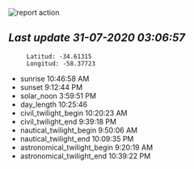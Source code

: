 ![report action](https://github.com/matiasz8/actions-for-reports/workflows/report%20action/badge.svg?branch=develop) 


## *****Last update 31-07-2020 03:06:57*****



		 Latitud: -34.61315
		 Longitud: -58.37723

 - sunrise 	 10:46:58 AM
 - sunset 	 9:12:44 PM
 - solar_noon 	 3:59:51 PM
 - day_length 	 10:25:46
 - civil_twilight_begin 	 10:20:23 AM
 - civil_twilight_end 	 9:39:18 PM
 - nautical_twilight_begin 	 9:50:06 AM
 - nautical_twilight_end 	 10:09:35 PM
 - astronomical_twilight_begin 	 9:20:19 AM
 - astronomical_twilight_end 	 10:39:22 PM
